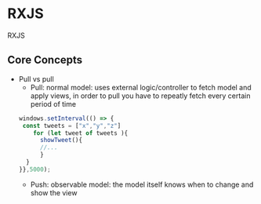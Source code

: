 # RXJS
RXJS
## Core Concepts
- Pull vs pull
  - Pull: normal model: uses external logic/controller to fetch model and apply views, in order to pull you have to repeatly fetch every certain period of time
  ```javascript
  windows.setInterval(() => {
   const tweets = ["x","y","z"]
      for (let tweet of tweets ){
        showTweet(){
        //...
        }
    }
  }},5000);

  ```
  - Push: observable model: the model itself knows when to change and show the view

